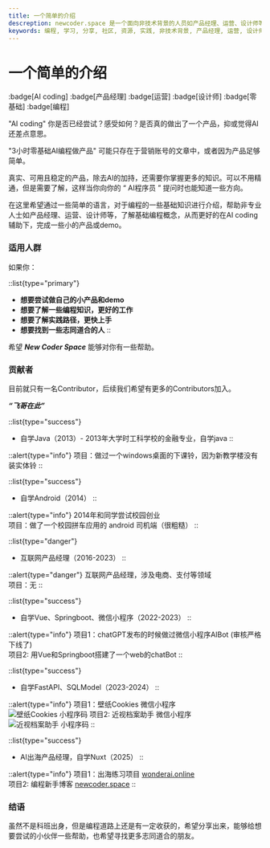 ```yaml
---
title: 一个简单的介绍
descreption: newcoder.space 是一个面向非技术背景的人员如产品经理、运营、设计师等分享编程学习实践的社区。希望通过社区内容的分享，能够帮助大家更好的入门编程，并且在AI coding时代能够挖掘自己的潜能。这里会有编程概念分享，实践分享，学习资源分享等。
keywords: 编程, 学习, 分享, 社区, 资源, 实践, 非技术背景, 产品经理, 运营, 设计师
---
```


# 一个简单的介绍
:badge[AI coding]  :badge[产品经理] :badge[运营] :badge[设计师] :badge[零基础] :badge[编程]

"AI coding" 你是否已经尝试？感受如何？是否真的做出了一个产品，抑或觉得AI还差点意思。

"3小时零基础AI编程做产品" 可能只存在于营销账号的文章中，或者因为产品足够简单。

真实、可用且稳定的产品，除去AI的加持，还需要你掌握更多的知识。可以不用精通，但是需要了解，这样当你向你的 “ AI程序员 ” 提问时也能知道一些方向。

在这里希望通过一些简单的语言，对于编程的一些基础知识进行介绍，帮助非专业人士如产品经理、运营、设计师等，了解基础编程概念，从而更好的在AI coding辅助下，完成一些小的产品或demo。

### 适用人群

如果你：

::list{type="primary"}
- **想要尝试做自己的小产品和demo**
- **想要了解一些编程知识，更好的工作**
- **想要了解实践路径，更快上手**
- **想要找到一些志同道合的人**
::

希望 ***New Coder Space*** 能够对你有一些帮助。

### 贡献者

目前就只有一名Contributor，后续我们希望有更多的Contributors加入。

***“飞哥在此”***

::list{type="success"}
- 自学Java（2013）-
2013年大学时工科学校的金融专业，自学java
::

::alert{type="info"}
项目：做过一个windows桌面的下课铃，因为新教学楼没有装实体铃
::

::list{type="success"}
- 自学Android（2014）
::

::alert{type="info"}
2014年和同学尝试校园创业 <Br/>
项目：做了一个校园拼车应用的 android 司机端（很粗糙）
::

::list{type="danger"}
- 互联网产品经理（2016-2023）
::

::alert{type="danger"}
互联网产品经理，涉及电商、支付等领域 <br/>
项目：无
::

::list{type="success"}
- 自学Vue、Springboot、微信小程序（2022-2023）
::

::alert{type="info"}
项目1：chatGPT发布的时候做过微信小程序AIBot (审核严格下线了)<Br/>
项目2: 用Vue和Springboot搭建了一个web的chatBot
::

::list{type="success"}
- 自学FastAPI、SQLModel（2023-2024）
::

::alert{type="info"}
项目1：壁纸Cookies 微信小程序 <br/>
![壁纸Cookies 小程序码](https://img.newcoder.space/bizhicookies.jpg)
项目2: 近视档案助手 微信小程序
![近视档案助手 小程序码](https://img.newcoder.space/jinshiassistant.jpg)
::

::list{type="success"}
- AI出海产品经理，自学Nuxt（2025）
::

::alert{type="info"}
项目1：出海练习项目 [wonderai.online](https://www.wonderai.online/app/chat/ai-chat) <br/>
项目2: 编程新手博客 [newcoder.space](https://newcoder.space)
::

### 结语
虽然不是科班出身，但是编程道路上还是有一定收获的，希望分享出来，能够给想要尝试的小伙伴一些帮助，也希望寻找更多志同道合的朋友。
